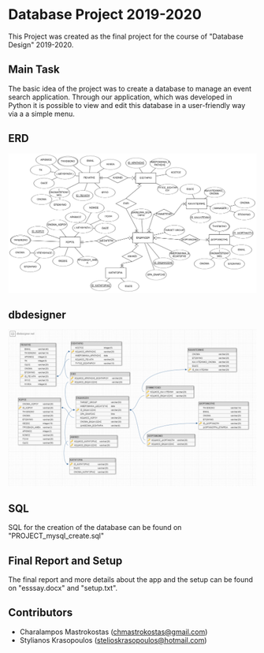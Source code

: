 # Database Project 2019-2020
This Project was created as the final project for the course of "Database Design" 2019-2020.

## Main Task
The basic idea of the project was to create a database to manage an event search application. 
Through our application, which was developed in Python it is possible to view and edit this 
database in a user-friendly way via a a simple menu.

## ERD
![ERD](/erd.png)

## dbdesigner
![dbdesigner](/db.png)

## SQL 
SQL for the creation of the database can be found on "PROJECT_mysql_create.sql"

## Final Report and Setup
The final report and more details about the app and the setup  can be found on "esssay.docx" and "setup.txt".

## Contributors
* Charalampos Mastrokostas (chmastrokostas@gmail.com) 
* Stylianos Krasopoulos (stelioskrasopoulos@hotmail.com) 
